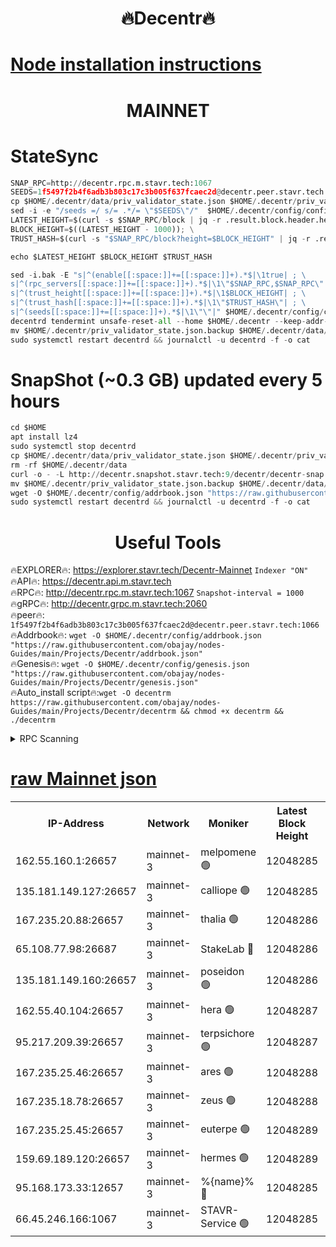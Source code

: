 <h1 align="center"> 🔥Decentr🔥</h1>

[Node installation instructions](https://github.com/obajay/nodes-Guides/tree/main/Projects/Decentr)
=
<h1 align="center"> MAINNET</h1>

# StateSync
```python
SNAP_RPC=http://decentr.rpc.m.stavr.tech:1067
SEEDS=1f5497f2b4f6adb3b803c17c3b005f637fcaec2d@decentr.peer.stavr.tech:1066
cp $HOME/.decentr/data/priv_validator_state.json $HOME/.decentr/priv_validator_state.json.backup
sed -i -e "/seeds =/ s/= .*/= \"$SEEDS\"/"  $HOME/.decentr/config/config.toml
LATEST_HEIGHT=$(curl -s $SNAP_RPC/block | jq -r .result.block.header.height); \
BLOCK_HEIGHT=$((LATEST_HEIGHT - 1000)); \
TRUST_HASH=$(curl -s "$SNAP_RPC/block?height=$BLOCK_HEIGHT" | jq -r .result.block_id.hash)

echo $LATEST_HEIGHT $BLOCK_HEIGHT $TRUST_HASH

sed -i.bak -E "s|^(enable[[:space:]]+=[[:space:]]+).*$|\1true| ; \
s|^(rpc_servers[[:space:]]+=[[:space:]]+).*$|\1\"$SNAP_RPC,$SNAP_RPC\"| ; \
s|^(trust_height[[:space:]]+=[[:space:]]+).*$|\1$BLOCK_HEIGHT| ; \
s|^(trust_hash[[:space:]]+=[[:space:]]+).*$|\1\"$TRUST_HASH\"| ; \
s|^(seeds[[:space:]]+=[[:space:]]+).*$|\1\"\"|" $HOME/.decentr/config/config.toml
decentrd tendermint unsafe-reset-all --home $HOME/.decentr --keep-addr-book
mv $HOME/.decentr/priv_validator_state.json.backup $HOME/.decentr/data/priv_validator_state.json
sudo systemctl restart decentrd && journalctl -u decentrd -f -o cat
```
# SnapShot (~0.3 GB) updated every 5 hours
```python
cd $HOME
apt install lz4
sudo systemctl stop decentrd
cp $HOME/.decentr/data/priv_validator_state.json $HOME/.decentr/priv_validator_state.json.backup
rm -rf $HOME/.decentr/data
curl -o - -L http://decentr.snapshot.stavr.tech:9/decentr/decentr-snap.tar.lz4 | lz4 -c -d - | tar -x -C $HOME/.decentr --strip-components 2
mv $HOME/.decentr/priv_validator_state.json.backup $HOME/.decentr/data/priv_validator_state.json
wget -O $HOME/.decentr/config/addrbook.json "https://raw.githubusercontent.com/obajay/nodes-Guides/main/Projects/Decentr/addrbook.json"
sudo systemctl restart decentrd && journalctl -u decentrd -f -o cat
```

 <h1 align="center"> Useful Tools</h1>

🔥EXPLORER🔥:     https://explorer.stavr.tech/Decentr-Mainnet        `Indexer "ON"` \
🔥API🔥:          https://decentr.api.m.stavr.tech \
🔥RPC🔥:          http://decentr.rpc.m.stavr.tech:1067              `Snapshot-interval = 1000` \
🔥gRPC🔥:         http://decentr.grpc.m.stavr.tech:2060 \
🔥peer🔥:         `1f5497f2b4f6adb3b803c17c3b005f637fcaec2d@decentr.peer.stavr.tech:1066` \
🔥Addrbook🔥:  `wget -O $HOME/.decentr/config/addrbook.json "https://raw.githubusercontent.com/obajay/nodes-Guides/main/Projects/Decentr/addrbook.json"` \
🔥Genesis🔥:  `wget -O $HOME/.decentr/config/genesis.json "https://raw.githubusercontent.com/obajay/nodes-Guides/main/Projects/Decentr/genesis.json"` \
🔥Auto_install script🔥:`wget -O decentrm https://raw.githubusercontent.com/obajay/nodes-Guides/main/Projects/Decentr/decentrm && chmod +x decentrm && ./decentrm`

<details>
<summary>RPC Scanning</summary>

<h2 align="center"> We scan nodes in real time every 4 hours. And we provide the final result of RPC endpoints.
We cannot influence the operation of these nodes in any way. </h2>


```python
If Voting Power is higher than 0 --> then the Node is a validator of the network and may be subject to attack and be a potential threat to the chain.
```
```python
We marked such validators with a red symbol
```

</details>

[raw Mainnet json](https://rpc-check.decentrm.stavr.tech/decentrm/rpc-decentrm-result.json)
=



<table><tr><th>IP-Address</th><th>Network</th><th>Moniker</th><th>Latest Block Height</th><th>Earliest Block Height</th><th>Catching Up</th><th>Tx Index</th><th>Voting Power</th><th>Scan Time</th></tr><tr><td>162.55.160.1:26657</td><td>mainnet-3</td><td>melpomene 🟢</td><td>12048285</td><td>1688950</td><td>False</td><td>on</td><td>0</td><td>2023-12-20T06:47:43.398588635UTC</td></tr><tr><td>135.181.149.127:26657</td><td>mainnet-3</td><td>calliope 🟢</td><td>12048285</td><td>1688950</td><td>False</td><td>on</td><td>0</td><td>2023-12-20T06:47:43.847931179UTC</td></tr><tr><td>167.235.20.88:26657</td><td>mainnet-3</td><td>thalia 🟢</td><td>12048286</td><td>1688950</td><td>False</td><td>on</td><td>0</td><td>2023-12-20T06:47:49.648241978UTC</td></tr><tr><td>65.108.77.98:26687</td><td>mainnet-3</td><td>StakeLab 🔴</td><td>12048286</td><td>1688950</td><td>False</td><td>on</td><td>5283225</td><td>2023-12-20T06:47:50.029752225UTC</td></tr><tr><td>135.181.149.160:26657</td><td>mainnet-3</td><td>poseidon 🟢</td><td>12048286</td><td>1688950</td><td>False</td><td>on</td><td>0</td><td>2023-12-20T06:47:52.742399643UTC</td></tr><tr><td>162.55.40.104:26657</td><td>mainnet-3</td><td>hera 🟢</td><td>12048287</td><td>1688950</td><td>False</td><td>on</td><td>0</td><td>2023-12-20T06:47:55.041134410UTC</td></tr><tr><td>95.217.209.39:26657</td><td>mainnet-3</td><td>terpsichore 🟢</td><td>12048287</td><td>1688950</td><td>False</td><td>on</td><td>0</td><td>2023-12-20T06:47:57.452040762UTC</td></tr><tr><td>167.235.25.46:26657</td><td>mainnet-3</td><td>ares 🟢</td><td>12048288</td><td>1688950</td><td>False</td><td>on</td><td>0</td><td>2023-12-20T06:48:01.952138286UTC</td></tr><tr><td>167.235.18.78:26657</td><td>mainnet-3</td><td>zeus 🟢</td><td>12048288</td><td>1688950</td><td>False</td><td>on</td><td>0</td><td>2023-12-20T06:48:04.237928848UTC</td></tr><tr><td>167.235.25.45:26657</td><td>mainnet-3</td><td>euterpe 🟢</td><td>12048289</td><td>1688950</td><td>False</td><td>on</td><td>0</td><td>2023-12-20T06:48:06.588059941UTC</td></tr><tr><td>159.69.189.120:26657</td><td>mainnet-3</td><td>hermes 🟢</td><td>12048289</td><td>1688950</td><td>False</td><td>on</td><td>0</td><td>2023-12-20T06:48:06.919553178UTC</td></tr><tr><td>95.168.173.33:12657</td><td>mainnet-3</td><td>%{name}% 🔴</td><td>12048285</td><td>8964001</td><td>False</td><td>on</td><td>4173590</td><td>2023-12-20T06:47:45.129855577UTC</td></tr><tr><td>66.45.246.166:1067</td><td>mainnet-3</td><td>STAVR-Service 🟢</td><td>12048285</td><td>12045001</td><td>False</td><td>on</td><td>0</td><td>2023-12-20T06:47:44.524870008UTC</td></tr></table>